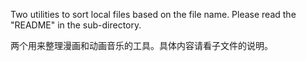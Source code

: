 Two utilities to sort local files based on the file name.
Please read the "README" in the sub-directory.

两个用来整理漫画和动画音乐的工具。具体内容请看子文件的说明。

